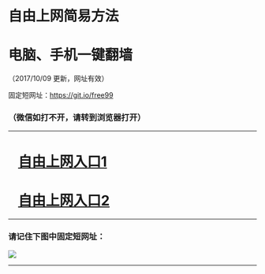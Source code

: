﻿# 自由上网简易方法

# 电脑、手机一键翻墙

（2017/10/09 更新，网址有效）

固定短网址：https://git.io/free99

### （微信如打不开，请转到浏览器打开）


***





# &nbsp;&nbsp; <a href="http://ft3241428870.fwq-tz-1001.info/fwqtz01.html?t=100900127145 " target="_blank">自由上网入口1</a>
# &nbsp;&nbsp; <a href="http://ft1106916997.fwq-tz-1002.info/fwqtz02.html?t=100900130764 " target="_blank">自由上网入口2</a>
***

### 请记住下图中固定短网址：

<img src="https://s3-us-west-2.amazonaws.com/fwq-1001/yjfq-20170905okok.png" /> 


***

